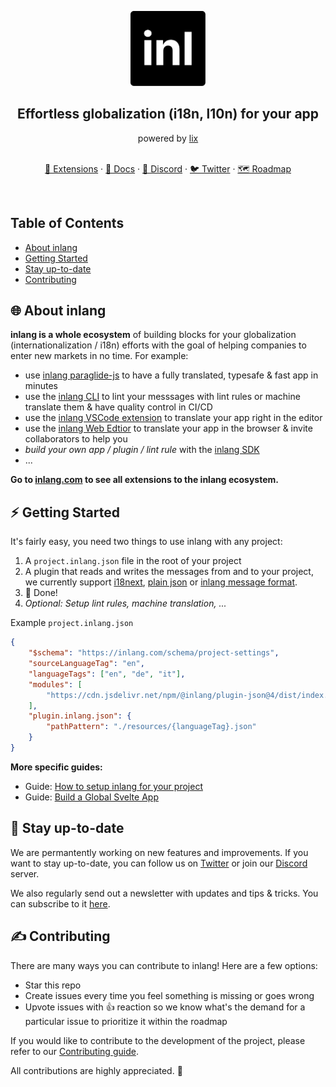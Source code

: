 <p align="center">
  <a href="https://github.com/inlang/monorepo">  </a>

  <img src="https://github.com/inlang/monorepo/blob/main/inlang/assets/logo_rounded.png?raw=true" alt="inlang icon" width="120px">
  
  <h2 align="center">
    Effortless globalization (i18n, l10n) for your app
  </h2>
  
  <p align="center">powered by <a href="https://github.com/inlang/monorepo/tree/main/lix" target="_blank">lix</p>

  <p align="center">
    <br>
    <a href='https://inlang.com/c/application' target="_blank">🧩 Extensions</a>
    ·
    <a href='https://inlang.com/documentation' target="_blank">📄 Docs</a>
    ·
    <a href='https://discord.gg/gdMPPWy57R' target="_blank">💙 Discord</a>
    ·
    <a href='https://twitter.com/inlangHQ' target="_blank">🐦 Twitter</a>
    ·
    <a href='https://github.com/orgs/inlang/projects/39' target="_blank">🗺️ Roadmap</a>
  </p>
</p>

<br>

<!-- BODY -->

## Table of Contents

- [About inlang](#-about-inlang)
- <a href='#:zap:-getting-started'>Getting Started</a>
- [Stay up-to-date](#stay-up-to-date)
- [Contributing](#contributing)

## 🌐 About inlang

**inlang is a whole ecosystem** of building blocks for your globalization (internationalization / i18n) efforts with the goal of helping companies to enter new markets in no time. For example:

- use [inlang paraglide-js](https://inlang.com/m/gerre34r/library-inlang-paraglideJs) to have a fully translated, typesafe & fast app in minutes
- use the [inlang CLI](https://inlang.com/m/2qj2w8pu/app-inlang-cli) to lint your messsages with lint rules or machine translate them & have quality control in CI/CD
- use the [inlang VSCode extension](https://inlang.com/m/r7kp499g/app-inlang-ideExtension) to translate your app right in the editor
- use the [inlang Web Edtior](https://inlang.com/m/tdozzpar/app-inlang-editor) to translate your app in the browser & invite collaborators to help you
- *build your own app / plugin / lint rule* with the [inlang SDK](https://inlang.com/documentation/architecture)
- ...

**Go to [inlang.com](https://inlang.com) to see all extensions to the inlang ecosystem.**

## :zap: Getting Started

It's fairly easy, you need two things to use inlang with any project:

1. A `project.inlang.json` file in the root of your project
2. A plugin that reads and writes the messages from and to your project, we currently support [i18next](https://inlang.com/m/3i8bor92/plugin-inlang-i18next), [plain json](https://inlang.com/m/ig84ng0o/plugin-inlang-json) or [inlang message format](https://inlang.com/m/reootnfj/plugin-inlang-messageFormat).
3. 🏁 Done!
4. *Optional: Setup lint rules, machine translation, ...*

Example `project.inlang.json`
```json
{
	"$schema": "https://inlang.com/schema/project-settings",
	"sourceLanguageTag": "en",
	"languageTags": ["en", "de", "it"],
	"modules": [
		"https://cdn.jsdelivr.net/npm/@inlang/plugin-json@4/dist/index.js"
	],
	"plugin.inlang.json": {
		"pathPattern": "./resources/{languageTag}.json"
	}
}
```

**More specific guides:**

- Guide: [How to setup inlang for your project](https://inlang.com/g/49fn9ggo/guide-niklasbuchfink-howToSetupInlang#)
- Guide: [Build a Global Svelte App](https://inlang.com/g/2fg8ng94/guide-nilsjacobsen-buildAGlobalSvelteApp)

## 🔔 Stay up-to-date

We are permantently working on new features and improvements. If you want to stay up-to-date, you can follow us on [Twitter](https://twitter.com/inlangHQ) or join our [Discord](https://discord.gg/gdMPPWy57R) server. 

We also regularly send out a newsletter with updates and tips & tricks. You can subscribe to it [here](https://inlang.com/newsletter).


## ✍️ Contributing

There are many ways you can contribute to inlang! Here are a few options:

- Star this repo
- Create issues every time you feel something is missing or goes wrong
- Upvote issues with 👍 reaction so we know what's the demand for a particular issue to prioritize it within the roadmap

If you would like to contribute to the development of the project, please refer to our [Contributing guide](https://github.com/inlang/monorepo/blob/main/CONTRIBUTING.md).

All contributions are highly appreciated. 🙏
